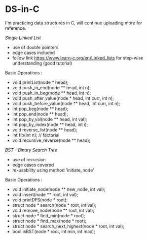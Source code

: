# DS-in-C
I'm practicing data structures in C, will continue uploading more for reference. 

*Single Linked List*
- use of double pointers
- edge cases included
- follow link https://www.learn-c.org/en/Linked_lists for step-wise understanding (good tutorial)

Basic Operations :
- void printList(node * head);
- void push_in_end(node ** head, int n);
- void push_in_beg(node ** head, int n);
- void push_after_value(node * head, int curr, int n);
- void push_before_value(node ** head, int curr, int n);
- int pop_beg(node ** head);
- int pop_end(node ** head);
- int pop_by_val(node ** head, int val);
- int pop_by_index(node ** head, int i);
- void reverse_list(node ** head);
- int fib(int n); // factorial
- void recursive_reverse(node ** head);

*BST - Binary Search Tree*
- use of recursion
- edge cases covered
- re-usability using method 'initiate_node'

Basic Operations :
- void initiate_node(node ** new_node, int val);
- void insert(node ** root, int val);
- void printDFS(node * root);
- struct node * search(node * root, int val);
- void remove_node(node ** root, int val);
- struct node * find_min(node * root);
- struct node * find_max(node * root);
- struct node * search_next_highest(node * root, int val);
- bool isBST(node * root, int min, int max);
